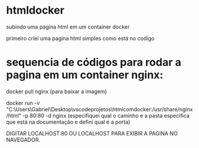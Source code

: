 # htmldocker
subindo uma pagina html em um container docker

primeiro criei uma pagina html simples como está no codigo 

# sequencia de códigos para rodar a pagina em um container nginx:

docker pull nginx (para baixar a imagem)

docker run -v "C:\Users\Gabriel\Desktop\vscodeprojetos\htmlcomdocker:/usr/share/nginx/html" -p 80:80 -d nginx (especifiquei qual o caminho e a pasta especifica que está na documentação e defini qual é a porta)

DIGITAR LOCALHOST:80 OU LOCALHOST PARA EXIBIR A PAGINA NO NAVEGADOR.